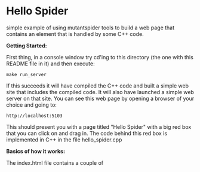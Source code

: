 <h1>Hello Spider</h1>

simple example of using mutantspider tools to build a web page that contains an element
that is handled by some C++ code.

<b>Getting Started:</b>

First thing, in a console window try cd'ing to this directory (the one with this README file
in it) and then execute:

    make run_server
    
If this succeeds it will have compiled the C++ code and built a simple web site that includes
the compiled code.  It will also have launched a simple web server on that site.  You can see
this web page by opening a browser of your choice and going to:

    http://localhost:5103

This should present you with a page titled "Hello Spider" with a big red box that you can
click on and drag in.  The code behind this red box is implemented in C++ in the file
hello_spider.cpp

<b>Basics of how it works:</b>

The index.html file contains a couple of <script> elements, one for hello_spider_boot.js
and the other for mutantspider.js.  mutantspider.js contains the basic logic for checking
whether your browser supports pnacl or not, and then if it does adding a DOM element to
trigger the download of the pnacl version of hello_spider.  If it does not support pnacl
then it adds a DOM element to trigger the download of the javascript version of hello_spider.
hello_spider_boot.js just contains a small piece of code that is called when the DOM finishes
being parsed, and at that point calls the mutantspider support code.

The primary targets of the makefile build both the pnacl and javascript versions of
hello_spider.cpp (plus some support code) and copy these, along with the other needed files
into a directory named "deploy".  The "run_server" target of the makefile builds all of the
primary targets, and then runs a simple web server on port 5103.

